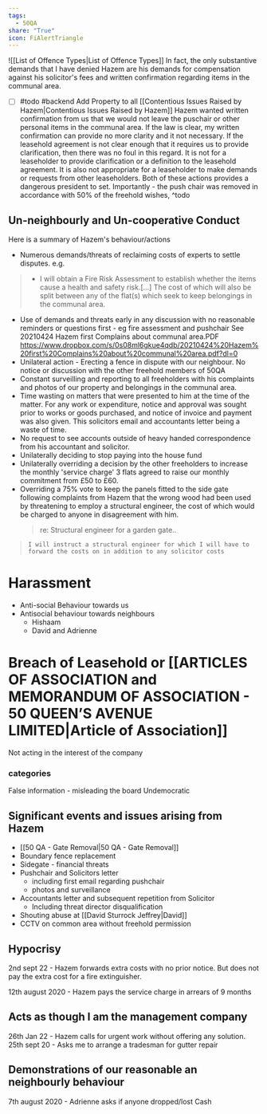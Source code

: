 ```yaml
---
tags:
  - 50QA
share: "True"
icon: FiAlertTriangle
---
```


![[List of Offence Types|List of Offence Types]]
In fact, the only substantive demands that I have denied Hazem are his demands for compensation against his solicitor's fees and written confirmation regarding items in the communal area. 
- [ ] #todo #backend  Add Property to all [[Contentious Issues Raised by Hazem|Contentious Issues Raised by Hazem]] 
Hazem wanted written confirmation from us that we would not leave the puschair or other personal items in the communal area. If the law is clear, my written confirmation can provide no more clarity and it not necessary. If the leasehold agreement is not clear enough that it requires us to provide clarification, then there was no foul in this regard. 
It is not for a leaseholder to provide clarification or a definition to the leasehold agreement. It is also not appropriate  for a leaseholder to make demands or requests from other leaseholders. Both of these actions provides a dangerous president to set. 
Importantly - the push chair was removed in accordance with 50% of the freehold wishes, ^todo

## Un-neighbourly and Un-cooperative Conduct
Here is a summary of Hazem's behaviour/actions
- Numerous demands/threats of reclaiming costs of experts to settle disputes. e.g. 
> 	- I will obtain a Fire Risk Assessment to establish whether the items cause a health and safety risk.[...] The cost of which will also be split between any of the flat(s) which seek to keep belongings in the communal area. 

- Use of demands and threats early in any discussion with no reasonable reminders or questions first - eg fire assessment and pushchair See 20210424 Hazem first Complains about communal area.PDF  https://www.dropbox.com/s/0s08ml6gkue4qdb/20210424%20Hazem%20first%20Complains%20about%20communal%20area.pdf?dl=0
- Unilateral action - Erecting a fence in dispute with our neighbour. No notice or discussion with the other freehold members of 50QA
- Constant surveilling and reporting to all freeholders with his complaints and photos of our property and belongings in the communal area.
- Time wasting on matters that were presented to him at the time of the matter. For any work or expenditure, notice and approval was sought prior to works or goods purchased, and notice of invoice and payment was also given. This solicitors email and accountants letter being a waste of time. 
- No request to see accounts outside of heavy handed correspondence from his accountant and solicitor.
- Unilaterally deciding to stop paying into the house fund
- Unilaterally overriding a decision by the other freeholders to increase the monthly 'service charge' 3 flats agreed to raise our monthly commitment from £50 to £60. 
- Overriding a 75% vote to keep the panels fitted to the side gate following complaints from Hazem that the wrong wood had been used by threatening to employ a structural engineer, the cost of which would be charged to anyone in disagreement with him. 
  >  re: Structural engineer for a garden gate.. 
> 	  I will instruct a structural engineer for which I will have to forward the costs on in addition to any solicitor costs


# Harassment
- Anti-social Behaviour towards us 
- Antisocial behaviour towards neighbours
	- Hishaam
	- David and Adrienne
# Breach of Leasehold or [[ARTICLES OF ASSOCIATION and MEMORANDUM OF ASSOCIATION - 50 QUEEN’S AVENUE LIMITED|Article of Association]]
Not acting in the interest of the company
### categories

False information - misleading the board 
Undemocratic
## Significant events and issues arising from Hazem
- [[50 QA - Gate Removal|50 QA - Gate Removal]]
- Boundary fence replacement
- Sidegate - financial threats
- Pushchair and Solicitors letter
	- including first email regarding pushchair
	- photos and surveillance 
- Accountants letter and subsequent repetition from Solicitor
	- Including threat director disqualification
- Shouting abuse at [[David Sturrock Jeffrey|David]]
- CCTV on common area without freehold permission
## Hypocrisy
2nd sept 22 - Hazem forwards extra costs with no prior notice. But does not pay the extra cost for a fire extinguisher. 

12th august 2020 - Hazem pays the service charge in arrears of 9 months 
## Acts as though I am the management company
26th Jan 22 - Hazem calls for urgent work without offering any solution.
25th sept 20 - Asks me to arrange a tradesman for gutter repair
## Demonstrations of our reasonable an neighbourly behaviour
7th august 2020 - Adrienne asks if anyone dropped/lost Cash

